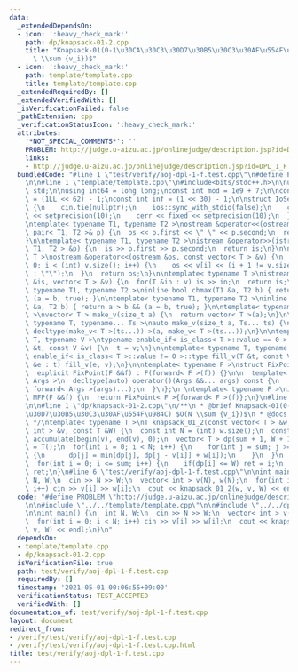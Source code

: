 ```yaml
---
data:
  _extendedDependsOn:
  - icon: ':heavy_check_mark:'
    path: dp/knapsack-01-2.cpp
    title: "Knapsack-01(0-1\u30CA\u30C3\u30D7\u30B5\u30C3\u30AF\u554F\u984C) $O(N\
      \ \\sum {v_i})$"
  - icon: ':heavy_check_mark:'
    path: template/template.cpp
    title: template/template.cpp
  _extendedRequiredBy: []
  _extendedVerifiedWith: []
  _isVerificationFailed: false
  _pathExtension: cpp
  _verificationStatusIcon: ':heavy_check_mark:'
  attributes:
    '*NOT_SPECIAL_COMMENTS*': ''
    PROBLEM: http://judge.u-aizu.ac.jp/onlinejudge/description.jsp?id=DPL_1_F
    links:
    - http://judge.u-aizu.ac.jp/onlinejudge/description.jsp?id=DPL_1_F
  bundledCode: "#line 1 \"test/verify/aoj-dpl-1-f.test.cpp\"\n#define PROBLEM \"http://judge.u-aizu.ac.jp/onlinejudge/description.jsp?id=DPL_1_F\"\
    \n\n#line 1 \"template/template.cpp\"\n#include<bits/stdc++.h>\n\nusing namespace\
    \ std;\n\nusing int64 = long long;\nconst int mod = 1e9 + 7;\n\nconst int64 infll\
    \ = (1LL << 62) - 1;\nconst int inf = (1 << 30) - 1;\n\nstruct IoSetup {\n  IoSetup()\
    \ {\n    cin.tie(nullptr);\n    ios::sync_with_stdio(false);\n    cout << fixed\
    \ << setprecision(10);\n    cerr << fixed << setprecision(10);\n  }\n} iosetup;\n\
    \ntemplate< typename T1, typename T2 >\nostream &operator<<(ostream &os, const\
    \ pair< T1, T2 >& p) {\n  os << p.first << \" \" << p.second;\n  return os;\n\
    }\n\ntemplate< typename T1, typename T2 >\nistream &operator>>(istream &is, pair<\
    \ T1, T2 > &p) {\n  is >> p.first >> p.second;\n  return is;\n}\n\ntemplate< typename\
    \ T >\nostream &operator<<(ostream &os, const vector< T > &v) {\n  for(int i =\
    \ 0; i < (int) v.size(); i++) {\n    os << v[i] << (i + 1 != v.size() ? \" \"\
    \ : \"\");\n  }\n  return os;\n}\n\ntemplate< typename T >\nistream &operator>>(istream\
    \ &is, vector< T > &v) {\n  for(T &in : v) is >> in;\n  return is;\n}\n\ntemplate<\
    \ typename T1, typename T2 >\ninline bool chmax(T1 &a, T2 b) { return a < b &&\
    \ (a = b, true); }\n\ntemplate< typename T1, typename T2 >\ninline bool chmin(T1\
    \ &a, T2 b) { return a > b && (a = b, true); }\n\ntemplate< typename T = int64\
    \ >\nvector< T > make_v(size_t a) {\n  return vector< T >(a);\n}\n\ntemplate<\
    \ typename T, typename... Ts >\nauto make_v(size_t a, Ts... ts) {\n  return vector<\
    \ decltype(make_v< T >(ts...)) >(a, make_v< T >(ts...));\n}\n\ntemplate< typename\
    \ T, typename V >\ntypename enable_if< is_class< T >::value == 0 >::type fill_v(T\
    \ &t, const V &v) {\n  t = v;\n}\n\ntemplate< typename T, typename V >\ntypename\
    \ enable_if< is_class< T >::value != 0 >::type fill_v(T &t, const V &v) {\n  for(auto\
    \ &e : t) fill_v(e, v);\n}\n\ntemplate< typename F >\nstruct FixPoint : F {\n\
    \  explicit FixPoint(F &&f) : F(forward< F >(f)) {}\n\n  template< typename...\
    \ Args >\n  decltype(auto) operator()(Args &&... args) const {\n    return F::operator()(*this,\
    \ forward< Args >(args)...);\n  }\n};\n \ntemplate< typename F >\ninline decltype(auto)\
    \ MFP(F &&f) {\n  return FixPoint< F >{forward< F >(f)};\n}\n#line 4 \"test/verify/aoj-dpl-1-f.test.cpp\"\
    \n\n#line 1 \"dp/knapsack-01-2.cpp\"\n/**\n * @brief Knapsack-01(0-1\u30CA\u30C3\
    \u30D7\u30B5\u30C3\u30AF\u554F\u984C) $O(N \\sum {v_i})$\n * @docs docs/knapsack-01-2.md\n\
    \ */\ntemplate< typename T >\nT knapsack_01_2(const vector< T > &w, const vector<\
    \ int > &v, const T &W) {\n  const int N = (int) w.size();\n  const int sum =\
    \ accumulate(begin(v), end(v), 0);\n  vector< T > dp(sum + 1, W + 1);\n  dp[0]\
    \ = T();\n  for(int i = 0; i < N; i++) {\n    for(int j = sum; j >= v[i]; j--)\
    \ {\n      dp[j] = min(dp[j], dp[j - v[i]] + w[i]);\n    }\n  }\n  int ret = 0;\n\
    \  for(int i = 0; i <= sum; i++) {\n    if(dp[i] <= W) ret = i;\n  }\n  return\
    \ ret;\n}\n#line 6 \"test/verify/aoj-dpl-1-f.test.cpp\"\n\nint main() {\n  int\
    \ N, W;\n  cin >> N >> W;\n  vector< int > v(N), w(N);\n  for(int i = 0; i < N;\
    \ i++) cin >> v[i] >> w[i];\n  cout << knapsack_01_2(w, v, W) << endl;\n}\n"
  code: "#define PROBLEM \"http://judge.u-aizu.ac.jp/onlinejudge/description.jsp?id=DPL_1_F\"\
    \n\n#include \"../../template/template.cpp\"\n\n#include \"../../dp/knapsack-01-2.cpp\"\
    \n\nint main() {\n  int N, W;\n  cin >> N >> W;\n  vector< int > v(N), w(N);\n\
    \  for(int i = 0; i < N; i++) cin >> v[i] >> w[i];\n  cout << knapsack_01_2(w,\
    \ v, W) << endl;\n}\n"
  dependsOn:
  - template/template.cpp
  - dp/knapsack-01-2.cpp
  isVerificationFile: true
  path: test/verify/aoj-dpl-1-f.test.cpp
  requiredBy: []
  timestamp: '2021-05-01 00:06:55+09:00'
  verificationStatus: TEST_ACCEPTED
  verifiedWith: []
documentation_of: test/verify/aoj-dpl-1-f.test.cpp
layout: document
redirect_from:
- /verify/test/verify/aoj-dpl-1-f.test.cpp
- /verify/test/verify/aoj-dpl-1-f.test.cpp.html
title: test/verify/aoj-dpl-1-f.test.cpp
---
```

